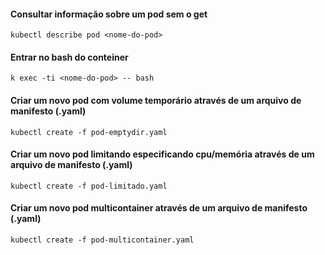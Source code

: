 #### Consultar informação sobre um pod sem o get
````
kubectl describe pod <nome-do-pod>
````

#### Entrar no bash do conteiner
````
k exec -ti <nome-do-pod> -- bash
````

#### Criar um novo pod com volume temporário através de um arquivo de manifesto (.yaml)
````
kubectl create -f pod-emptydir.yaml
````

#### Criar um novo pod limitando especificando cpu/memória através de um arquivo de manifesto (.yaml)
````
kubectl create -f pod-limitado.yaml
````

#### Criar um novo pod multicontainer através de um arquivo de manifesto (.yaml)

````
kubectl create -f pod-multicontainer.yaml
````


